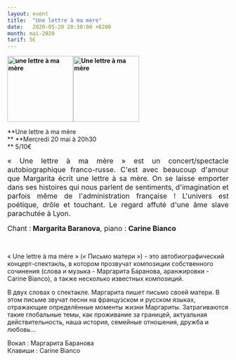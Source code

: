 ```yaml
---
layout: event
title:  "Une lettre à ma mère"
date:   2020-05-20 20:30:00 +0200
month: mai-2020
tarif: 5€
---
```

**<img class="alignnone size-thumbnail wp-image-7904" src="http://localhost/wpagendarts/wp-content/uploads/2020/02/une-lettre-c3a0-ma-mc3a8re.jpg?w=150" alt="une lettre à ma mère" width="150" height="150" srcset="http://localhost/wpagendarts/wp-content/uploads/2020/02/une-lettre-c3a0-ma-mc3a8re.jpg 500w, http://localhost/wpagendarts/wp-content/uploads/2020/02/une-lettre-c3a0-ma-mc3a8re-300x300.jpg 300w, http://localhost/wpagendarts/wp-content/uploads/2020/02/une-lettre-c3a0-ma-mc3a8re-150x150.jpg 150w" sizes="(max-width: 150px) 100vw, 150px" /><img class=" size-thumbnail wp-image-7744 alignnone" src="http://localhost/wpagendarts/wp-content/uploads/2020/01/une-lettre-c3a0-ma-mc3a8re.jpg?w=150" alt="Une lettre à ma mère" width="150" height="150" srcset="http://localhost/wpagendarts/wp-content/uploads/2020/01/une-lettre-c3a0-ma-mc3a8re.jpg 964w, http://localhost/wpagendarts/wp-content/uploads/2020/01/une-lettre-c3a0-ma-mc3a8re-300x300.jpg 300w, http://localhost/wpagendarts/wp-content/uploads/2020/01/une-lettre-c3a0-ma-mc3a8re-150x150.jpg 150w, http://localhost/wpagendarts/wp-content/uploads/2020/01/une-lettre-c3a0-ma-mc3a8re-768x768.jpg 768w" sizes="(max-width: 150px) 100vw, 150px" />**

**Une lettre à ma mère  
** **Mercredi 20 mai à 20h30  
** <span style="font-weight:400;">5/10€</span>

<p align="JUSTIFY">
  <span style="font-size:medium;">« Une lettre à ma mère » est un concert/spectacle autobiographique franco-russe. C'est avec beaucoup d'amour que Margarita écrit une lettre à sa mère. On se laisse emporter dans ses histoires qui nous parlent de sentiments, d'imagination et parfois même de l'administration française ! L'univers est poétique, drôle et touchant. Le regard affuté d'une âme slave parachutée à Lyon.</span>
</p>

<p align="JUSTIFY">
  <span style="font-size:medium;">Chant :<strong> Margarita Baranova</strong>, piano : <strong>Carine Bianco</strong></span>
</p>



&nbsp;

« Une lettre à ma mère » (« Письмо матери ») - это автобиографический концерт-спектакль, в котором прозвучат композиции собственного сочинения (слова и музыка - Маргарита Баранова, аранжировки - Carine Bianco), а также несколько известных композиций.

В двух словах о спектакле. Маргарита пишет письмо своей матери. В этом письме звучат песни на французском и русском языках, отражающие определённые моменты жизни Маргариты. Затрагиваются такие глобальные темы, как проживание за границей, актуальная действительность, наша история, семейные отношения, дружба и любовь...

Вокал : Маргарита Баранова  
Клавиши : Carine Bianco